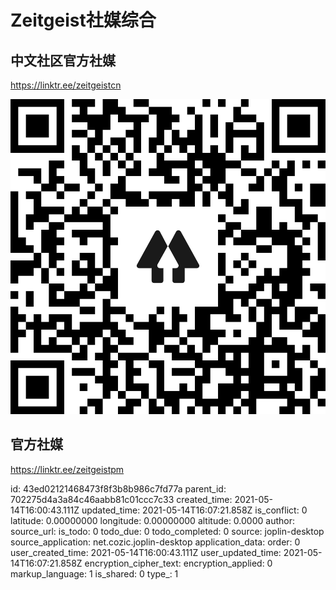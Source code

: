 # Zeitgeist社媒综合

## 中文社区官方社媒

https://linktr.ee/zeitgeistcn

![zeitgeistcn](https://raw.githubusercontent.com/Whisker17/ImageStoreService/main/zeitgeistcn.png)

## 官方社媒

https://linktr.ee/zeitgeistpm



id: 43ed02121468473f8f3b8b986c7fd77a
parent_id: 702275d4a3a84c46aabb81c01ccc7c33
created_time: 2021-05-14T16:00:43.111Z
updated_time: 2021-05-14T16:07:21.858Z
is_conflict: 0
latitude: 0.00000000
longitude: 0.00000000
altitude: 0.0000
author: 
source_url: 
is_todo: 0
todo_due: 0
todo_completed: 0
source: joplin-desktop
source_application: net.cozic.joplin-desktop
application_data: 
order: 0
user_created_time: 2021-05-14T16:00:43.111Z
user_updated_time: 2021-05-14T16:07:21.858Z
encryption_cipher_text: 
encryption_applied: 0
markup_language: 1
is_shared: 0
type_: 1
